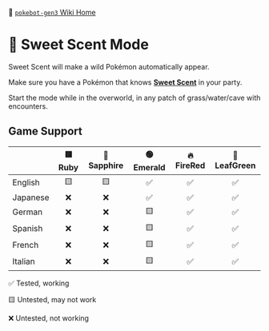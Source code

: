 🍂 [`pokebot-gen3` Wiki Home](../Readme.md)

# 🔄 Sweet Scent Mode

Sweet Scent will make a wild Pokémon automatically appear.

Make sure you have a Pokémon that knows **[Sweet Scent](<https://bulbapedia.bulbagarden.net/wiki/Sweet_Scent_(move)>)** in your party.

Start the mode while in the overworld, in any patch of grass/water/cave with encounters.

## Game Support

|          | 🟥 Ruby | 🔷 Sapphire | 🟢 Emerald | 🔥 FireRed | 🌿 LeafGreen |
|:---------|:-------:|:-----------:|:----------:|:----------:|:------------:|
| English  |   🟨    |     🟨      |     ✅      |     ✅      |      ✅       |
| Japanese |    ❌    |      ❌      |     ✅      |     ✅      |      ✅       |
| German   |    ❌    |      ❌      |     🟨     |     ✅      |      ✅       |
| Spanish  |    ❌    |      ❌      |     🟨     |     ✅      |      ✅       |
| French   |    ❌    |      ❌      |     🟨     |     ✅      |      ✅       |
| Italian  |    ❌    |      ❌      |     🟨     |     ✅      |      ✅       |

✅ Tested, working

🟨 Untested, may not work

❌ Untested, not working
